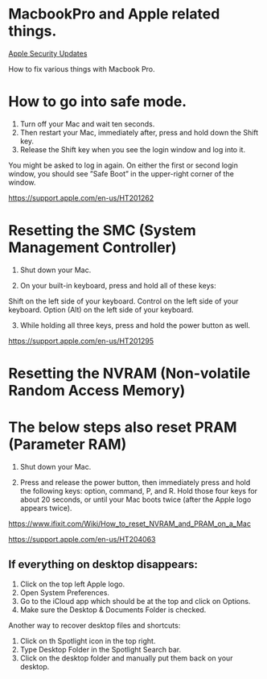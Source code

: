 # MacbookPro and Apple related things.

[Apple Security Updates](https://support.apple.com/en-us/HT201222)


How to fix various things with Macbook Pro.

# How to go into safe mode.

1. Turn off your Mac and wait ten seconds.
2. Then restart your Mac, immediately after, press and hold down the Shift key.
3. Release the Shift key when you see the login window and log into it. 

You might be asked to log in again. On either the first or second login window, you should see ”Safe Boot” in the upper-right corner of the window.

https://support.apple.com/en-us/HT201262


# Resetting the SMC (System Management Controller)

1. Shut down your Mac.

2. On your built-in keyboard, press and hold all of these keys:

Shift  on the left side of your keyboard.
Control on the left side of your keyboard.
Option (Alt) on the left side of your keyboard.

3. While holding all three keys, press and hold the power button as well.

https://support.apple.com/en-us/HT201295


# Resetting the NVRAM (Non-volatile Random Access Memory)
# The below steps also reset PRAM (Parameter RAM)

1. Shut down your Mac.

2. Press and release the power button, then immediately press and hold the following keys: option, command, P, and R.
Hold those four keys for about 20 seconds, or until your Mac boots twice (after the Apple logo appears twice).

https://www.ifixit.com/Wiki/How_to_reset_NVRAM_and_PRAM_on_a_Mac

https://support.apple.com/en-us/HT204063

## If everything on desktop disappears:

1. Click on the top left Apple logo.
2. Open System Preferences.
3. Go to the iCloud app which should be at the top and click on Options.
4. Make sure the Desktop & Documents Folder is checked.

Another way to recover desktop files and shortcuts:

1. Click on th Spotlight icon in the top right.
2. Type Desktop Folder in the Spotlight Search bar.
3. Click on the desktop folder and manually put them back on your desktop.


